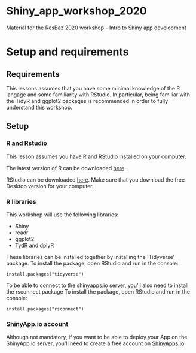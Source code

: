 # Shiny_app_workshop_2020
Material for the ResBaz 2020 workshop - Intro to Shiny app development


# Setup and requirements

## Requirements

This lessons assumes that you have some minimal knowledge of the R langage and some familiarity with RStudio. In particular, being familiar with the TidyR and ggplot2 packages is recommended in order to fully understand this workshop.

## Setup

### R and Rstudio

This lesson assumes you have R and RStudio installed on your computer.

The latest version of R can be downloaded [here](https://cran.r-project.org/mirrors.html).

RStudio can be downloaded [here](https://rstudio.com/products/rstudio/download/). Make sure that you download the free Desktop version for your computer.

### R libraries

This workshop will use the following libraries: 
- Shiny
- readr
- ggplot2
- TydR and dplyR

These libraries can be installed together by installing the 'Tidyverse' package.
To install the package, open RStudio and run in the console: 
```{r}
install.packages("tidyverse")
```

To be able to connect to the shinyapps.io server, you'll also need to install the rsconnect package
To install the package, open RStudio and run in the console: 
```{r}
install.packages("rsconnect")
```

### ShinyApp.io account

Although not mandatory, if you want to be able to deploy your App on the ShinyApp.io server, you'll need to create a free account on [ShinyApps.io](https://www.shinyapps.io/)